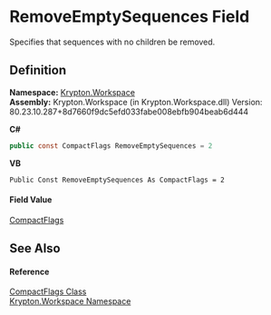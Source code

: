 # RemoveEmptySequences Field


Specifies that sequences with no children be removed.



## Definition
**Namespace:** <a href="0dbf488f-9676-a1e5-a949-1b4bcea03d52.md">Krypton.Workspace</a>  
**Assembly:** Krypton.Workspace (in Krypton.Workspace.dll) Version: 80.23.10.287+8d7660f9dc5efd033fabe008ebfb904beab6d444

**C#**
``` C#
public const CompactFlags RemoveEmptySequences = 2
```
**VB**
``` VB
Public Const RemoveEmptySequences As CompactFlags = 2
```



#### Field Value
<a href="97d5072b-527f-ea8a-095f-c45e18fa1af1.md">CompactFlags</a>

## See Also


#### Reference
<a href="97d5072b-527f-ea8a-095f-c45e18fa1af1.md">CompactFlags Class</a>  
<a href="0dbf488f-9676-a1e5-a949-1b4bcea03d52.md">Krypton.Workspace Namespace</a>  
